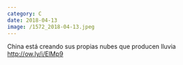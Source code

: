 ```yaml
--- 
category: C 
date: 2018-04-13 
image: /1572_2018-04-13.jpeg 
--- 
```


China está creando sus propias nubes que producen lluvia http://ow.ly/i/ElMp9
